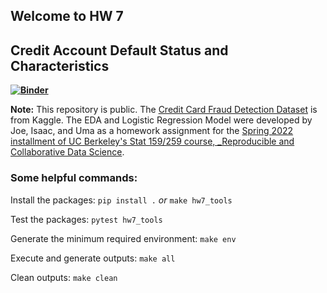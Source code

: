 ## Welcome to HW 7

## Credit Account Default Status and Characteristics

**[![Binder](https://mybinder.org/badge_logo.svg)](https://mybinder.org/v2/gh/UCB-stat-159-s22/hw07-Group11/HEAD?labpath=main.ipynb)**


**Note:** This repository is public. The [Credit Card Fraud Detection Dataset](https://www.kaggle.com/datasets/mishra5001/credit-card?datasetId=263888&select=columns_description.csv) is from Kaggle. The EDA and Logistic Regression Model were developed by Joe, Isaac, and Uma as a homework assignment for the [Spring 2022 installment of UC Berkeley's Stat 159/259 course, _Reproducible and Collaborative Data Science](https://ucb-stat-159-s22.github.io).


### Some helpful commands:

Install the packages:
``pip install .`` *or* ``make hw7_tools``

Test the packages:
``pytest hw7_tools``

Generate the minimum required environment:
``make env``

Execute and generate outputs: 
``make all``

Clean outputs:
``make clean``